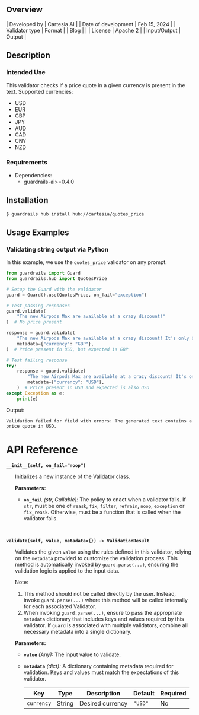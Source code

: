## Overview

| Developed by | Cartesia AI |
| Date of development | Feb 15, 2024 |
| Validator type | Format |
| Blog |  |
| License | Apache 2 |
| Input/Output | Output |

## Description

### Intended Use
This validator checks if a price quote in a given currency is present in the text. Supported currencies:
- USD
- EUR
- GBP
- JPY
- AUD
- CAD
- CNY
- NZD


### Requirements

* Dependencies:
    - guardrails-ai>=0.4.0

## Installation

```bash
$ guardrails hub install hub://cartesia/quotes_price
```

## Usage Examples

### Validating string output via Python

In this example, we use the `quotes_price` validator on any prompt.

```python
from guardrails import Guard
from guardrails.hub import QuotesPrice

# Setup the Guard with the validator
guard = Guard().use(QuotesPrice, on_fail="exception")

# Test passing responses
guard.validate(
    "The new Airpods Max are available at a crazy discount!"
)  # No price present

response = guard.validate(
    "The new Airpods Max are available at a crazy discount! It's only $9.99!",
    metadata={"currency": "GBP"},
)  # Price present in USD, but expected is GBP

# Test failing response
try:
    response = guard.validate(
        "The new Airpods Max are available at a crazy discount! It's only $9.99!",
        metadata={"currency": "USD"},
    )  # Price present in USD and expected is also USD
except Exception as e:
    print(e)
```
Output:
```console
Validation failed for field with errors: The generated text contains a price quote in USD.
```

# API Reference

**`__init__(self, on_fail="noop")`**
<ul>

Initializes a new instance of the Validator class.

**Parameters:**

- **`on_fail`** *(str, Callable):* The policy to enact when a validator fails. If `str`, must be one of `reask`, `fix`, `filter`, `refrain`, `noop`, `exception` or `fix_reask`. Otherwise, must be a function that is called when the validator fails.

</ul>

<br>

**`validate(self, value, metadata={}) -> ValidationResult`**

<ul>

Validates the given `value` using the rules defined in this validator, relying on the `metadata` provided to customize the validation process. This method is automatically invoked by `guard.parse(...)`, ensuring the validation logic is applied to the input data.

Note:

1. This method should not be called directly by the user. Instead, invoke `guard.parse(...)` where this method will be called internally for each associated Validator.
2. When invoking `guard.parse(...)`, ensure to pass the appropriate `metadata` dictionary that includes keys and values required by this validator. If `guard` is associated with multiple validators, combine all necessary metadata into a single dictionary.

**Parameters:**

- **`value`** *(Any):* The input value to validate.
- **`metadata`** *(dict):* A dictionary containing metadata required for validation. Keys and values must match the expectations of this validator.
    
    
    | Key | Type | Description | Default | Required |
    | --- | --- | --- | --- | --- |
    | `currency` | String | Desired currency | `"USD"` | No |

</ul>

